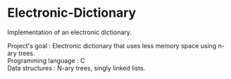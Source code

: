 # Electronic-Dictionary
Implementation of an electronic dictionary.  

Project's goal : Electronic dictionary that uses less memory space using n-ary trees.  
Programming language : C  
Data structures : N-ary trees, singly linked lists.
